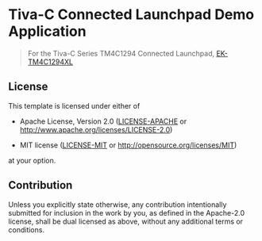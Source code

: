 # Tiva-C Connected Launchpad Demo Application

> For the Tiva-C Series TM4C1294 Connected Launchpad, [EK-TM4C1294XL](https://www.ti.com/tool/EK-TM4C1294XL)

## License

This template is licensed under either of

- Apache License, Version 2.0 ([LICENSE-APACHE](LICENSE-APACHE) or
  http://www.apache.org/licenses/LICENSE-2.0)

- MIT license ([LICENSE-MIT](LICENSE-MIT) or http://opensource.org/licenses/MIT)

at your option.

## Contribution

Unless you explicitly state otherwise, any contribution intentionally submitted
for inclusion in the work by you, as defined in the Apache-2.0 license, shall be
dual licensed as above, without any additional terms or conditions.
